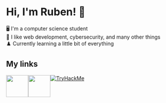# Hi, I'm Ruben! :wave:

:desktop_computer: I'm a computer science student <br>
:star2: I like web development, cybersecurity, and many other things <br>
:chess_pawn: Currently learning a little bit of everything

## My links

<div style="display:flex;">
  <a href="https://www.linkedin.com/in/ruben-clerc/">
    <img src="https://external-content.duckduckgo.com/iu/?u=https%3A%2F%2Fitcnet.gr%2Fwp-content%2Fuploads%2F2020%2F09%2FLinkedin-logo-on-transparent-Background-PNG--1536x1536.png&f=1&nofb=1" height="60px">
  </a>
  
  <a href="http://rubenclerc.github.io">
    <img src="https://external-content.duckduckgo.com/iu/?u=https%3A%2F%2Fpng.pngtree.com%2Fsvg%2F20170824%2F65b3db429c.png&f=1&nofb=1" height="60px">
  </a>
  
  <a href="https://tryhackme.com/p/Ruru667">
    <img src="https://tryhackme-badges.s3.amazonaws.com/Ruru667.png" alt="TryHackMe">
  </a>
</div>

